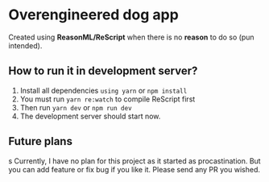 # Overengineered dog app

Created using **ReasonML/ReScript** when there is no **reason** to do so (pun intended).

## How to run it in development server?

1. Install all dependencies `using yarn` or `npm install`
2. You must run `yarn re:watch` to compile ReScript first
3. Then run `yarn dev` or `npm run dev`
4. The development server should start now.


## Future plans
s
Currently, I have no plan for this project as it started as procastination.
But you can add feature or fix bug if you like it. Please send any PR you wished.